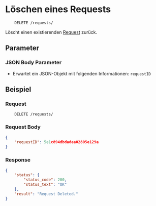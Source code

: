 # Löschen eines Requests
```
    DELETE /requests/
```
Löscht einen existierenden [Request](https://github.com/Inf166/GDW1920_Mai_Dahlke_Inci/blob/master/Dokumente/Dokumentation/requests/README.md) zurück.

## Parameter
### JSON Body Parameter
* Erwartet ein JSON-Objekt mit folgenden Informationen: `requestID`

## Beispiel
### Request
```
    DELETE /requests/
```
### Request Body
```json
{
	"requestID": 5e1c894dbdadea02805e129a
}
```

### Response
```json
{
	"status": {
		"status_code": 200,
		"status_text": "OK"
	},
	"result": "Request Deleted."
}
```